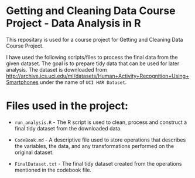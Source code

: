 # Getting and Cleaning Data Course Project - Data Analysis in R

This repositary is used for a course project for Getting and Cleaning Data Course Project.

I have used the following scripts/files to process the final data from the given dataset. The goal is to prepare tidy data that can be used for later analysis.
The dataset is downloaded from http://archive.ics.uci.edu/ml/datasets/Human+Activity+Recognition+Using+Smartphones under the name of `UCI HAR Dataset`. 

# Files used in the project:  
- `run_analysis.R` - The R script is used to clean, process and construct a final tidy dataset from the downloaded data.

- `CodeBook.md` - A descriptive file used to store operations that describes the variables, the data, and any transformations performed on the original dataset.

- `FinalDataset.txt` - The final tidy dataset created from the operations mentioned in the codebook file. 
